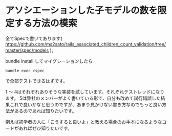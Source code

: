 # アソシエーションした子モデルの数を限定する方法の模索

全てSpecで書いてあります( https://github.com/ms2sato/rails_associated_children_count_validation/tree/master/spec/models )。

bundle install してマイグレーションしたら

```
bundle exec rspec
```

で全部テストできるはずです。

1 〜 4はそれぞれありそうな実装を試しています。それぞれテストレッドになります。
5は弊社のメンバーがよく書いている形で、自分も改めて試行錯誤した結果これで良いかなと思うのですが、あまり見かけない書き方なのでもっと良い方法があるのであれば知りたいです。

例えば初学者の人に「こうすると良いよ」と教える場合のお手本になるようなコードがあればぜひ知りたいです。
